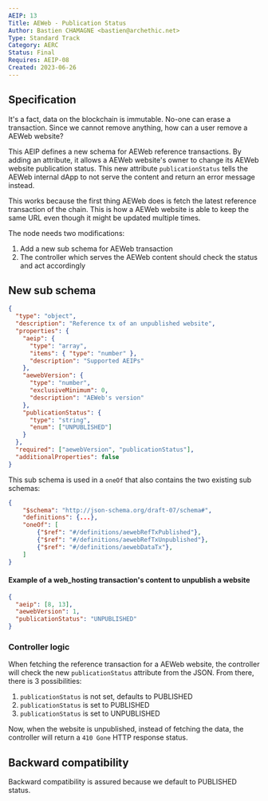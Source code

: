 ```yaml
---
AEIP: 13
Title: AEWeb - Publication Status
Author: Bastien CHAMAGNE <bastien@archethic.net>
Type: Standard Track
Category: AERC
Status: Final
Requires: AEIP-08
Created: 2023-06-26
---
```


## Specification

It's a fact, data on the blockchain is immutable. No-one can erase a transaction.
Since we cannot remove anything, how can a user remove a AEWeb website?

This AEIP defines a new schema for AEWeb reference transactions. By adding an attribute, it allows a AEWeb website's owner to change its AEWeb website publication status. This new attribute `publicationStatus` tells the AEWeb internal dApp to not serve the content and return an error message instead.

This works because the first thing AEWeb does is fetch the latest reference transaction of the chain. This is how a AEWeb website is able to keep the same URL even though it might be updated multiple times.

The node needs two modifications:

1. Add a new sub schema for AEWeb transaction
1. The controller which serves the AEWeb content should check the status and act accordingly

## New sub schema

```json
{
  "type": "object",
  "description": "Reference tx of an unpublished website",
  "properties": {
    "aeip": {
      "type": "array",
      "items": { "type": "number" },
      "description": "Supported AEIPs"
    },
    "aewebVersion": {
      "type": "number",
      "exclusiveMinimum": 0,
      "description": "AEWeb's version"
    },
    "publicationStatus": {
      "type": "string",
      "enum": ["UNPUBLISHED"]
    }
  },
  "required": ["aewebVersion", "publicationStatus"],
  "additionalProperties": false
}
```

This sub schema is used in a `oneOf` that also contains the two existing sub schemas:

```json
{
    "$schema": "http://json-schema.org/draft-07/schema#",
    "definitions": {...},
    "oneOf": [
        {"$ref": "#/definitions/aewebRefTxPublished"},
        {"$ref": "#/definitions/aewebRefTxUnpublished"},
        {"$ref": "#/definitions/aewebDataTx"},
    ]
}
```

#### Example of a web_hosting transaction's content to unpublish a website

```json
{
  "aeip": [8, 13],
  "aewebVersion": 1,
  "publicationStatus": "UNPUBLISHED"
}
```

### Controller logic

When fetching the reference transaction for a AEWeb website, the controller will check the new `publicationStatus` attribute from the JSON. From there, there is 3 possibilities:

1. `publicationStatus` is not set, defaults to PUBLISHED
1. `publicationStatus` is set to PUBLISHED
1. `publicationStatus` is set to UNPUBLISHED

Now, when the website is unpublished, instead of fetching the data, the controller will return a `410 Gone` HTTP response status.

## Backward compatibility

Backward compatibility is assured because we default to PUBLISHED status.
